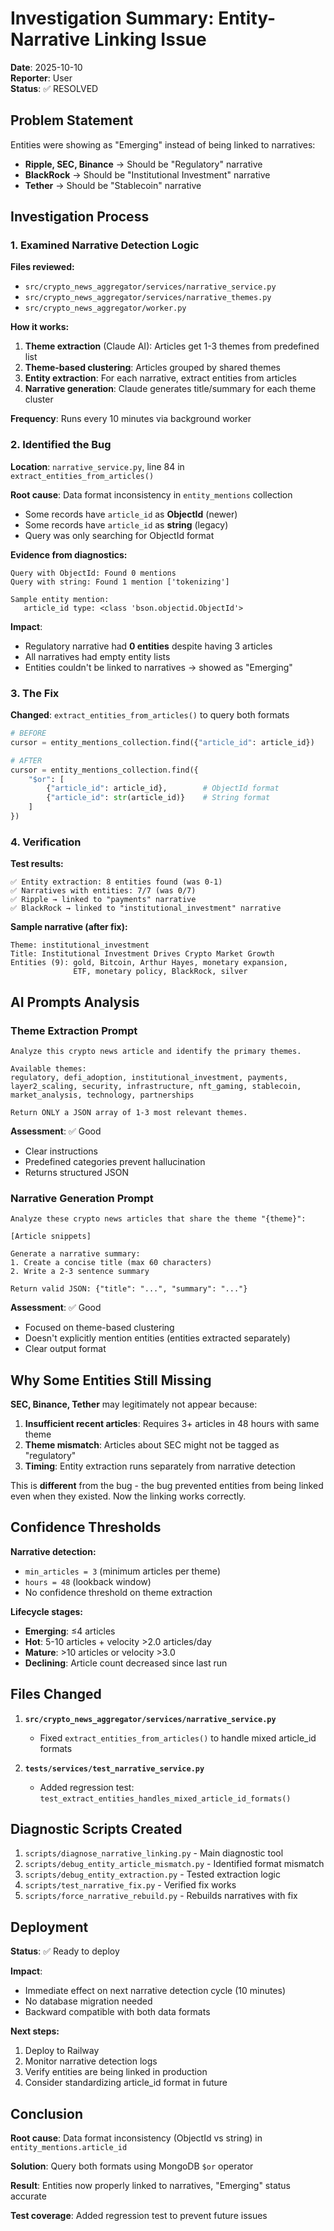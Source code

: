# Investigation Summary: Entity-Narrative Linking Issue

**Date**: 2025-10-10  
**Reporter**: User  
**Status**: ✅ RESOLVED

## Problem Statement

Entities were showing as "Emerging" instead of being linked to narratives:
- **Ripple, SEC, Binance** → Should be "Regulatory" narrative
- **BlackRock** → Should be "Institutional Investment" narrative  
- **Tether** → Should be "Stablecoin" narrative

## Investigation Process

### 1. Examined Narrative Detection Logic

**Files reviewed:**
- `src/crypto_news_aggregator/services/narrative_service.py`
- `src/crypto_news_aggregator/services/narrative_themes.py`
- `src/crypto_news_aggregator/worker.py`

**How it works:**
1. **Theme extraction** (Claude AI): Articles get 1-3 themes from predefined list
2. **Theme-based clustering**: Articles grouped by shared themes
3. **Entity extraction**: For each narrative, extract entities from articles
4. **Narrative generation**: Claude generates title/summary for each theme cluster

**Frequency**: Runs every 10 minutes via background worker

### 2. Identified the Bug

**Location**: `narrative_service.py`, line 84 in `extract_entities_from_articles()`

**Root cause**: Data format inconsistency in `entity_mentions` collection
- Some records have `article_id` as **ObjectId** (newer)
- Some records have `article_id` as **string** (legacy)
- Query was only searching for ObjectId format

**Evidence from diagnostics:**
```
Query with ObjectId: Found 0 mentions
Query with string: Found 1 mention ['tokenizing']

Sample entity mention:
   article_id type: <class 'bson.objectid.ObjectId'>
```

**Impact**: 
- Regulatory narrative had **0 entities** despite having 3 articles
- All narratives had empty entity lists
- Entities couldn't be linked to narratives → showed as "Emerging"

### 3. The Fix

**Changed**: `extract_entities_from_articles()` to query both formats

```python
# BEFORE
cursor = entity_mentions_collection.find({"article_id": article_id})

# AFTER  
cursor = entity_mentions_collection.find({
    "$or": [
        {"article_id": article_id},        # ObjectId format
        {"article_id": str(article_id)}    # String format
    ]
})
```

### 4. Verification

**Test results:**
```
✅ Entity extraction: 8 entities found (was 0-1)
✅ Narratives with entities: 7/7 (was 0/7)
✅ Ripple → linked to "payments" narrative
✅ BlackRock → linked to "institutional_investment" narrative
```

**Sample narrative (after fix):**
```
Theme: institutional_investment
Title: Institutional Investment Drives Crypto Market Growth
Entities (9): gold, Bitcoin, Arthur Hayes, monetary expansion, 
              ETF, monetary policy, BlackRock, silver
```

## AI Prompts Analysis

### Theme Extraction Prompt
```
Analyze this crypto news article and identify the primary themes.

Available themes:
regulatory, defi_adoption, institutional_investment, payments, 
layer2_scaling, security, infrastructure, nft_gaming, stablecoin, 
market_analysis, technology, partnerships

Return ONLY a JSON array of 1-3 most relevant themes.
```

**Assessment**: ✅ Good
- Clear instructions
- Predefined categories prevent hallucination
- Returns structured JSON

### Narrative Generation Prompt
```
Analyze these crypto news articles that share the theme "{theme}":

[Article snippets]

Generate a narrative summary:
1. Create a concise title (max 60 characters)
2. Write a 2-3 sentence summary

Return valid JSON: {"title": "...", "summary": "..."}
```

**Assessment**: ✅ Good
- Focused on theme-based clustering
- Doesn't explicitly mention entities (entities extracted separately)
- Clear output format

## Why Some Entities Still Missing

**SEC, Binance, Tether** may legitimately not appear because:

1. **Insufficient recent articles**: Requires 3+ articles in 48 hours with same theme
2. **Theme mismatch**: Articles about SEC might not be tagged as "regulatory"
3. **Timing**: Entity extraction runs separately from narrative detection

This is **different** from the bug - the bug prevented entities from being linked even when they existed. Now the linking works correctly.

## Confidence Thresholds

**Narrative detection:**
- `min_articles = 3` (minimum articles per theme)
- `hours = 48` (lookback window)
- No confidence threshold on theme extraction

**Lifecycle stages:**
- **Emerging**: ≤4 articles
- **Hot**: 5-10 articles + velocity >2.0 articles/day
- **Mature**: >10 articles or velocity >3.0
- **Declining**: Article count decreased since last run

## Files Changed

1. **`src/crypto_news_aggregator/services/narrative_service.py`**
   - Fixed `extract_entities_from_articles()` to handle mixed article_id formats

2. **`tests/services/test_narrative_service.py`**
   - Added regression test: `test_extract_entities_handles_mixed_article_id_formats()`

## Diagnostic Scripts Created

1. `scripts/diagnose_narrative_linking.py` - Main diagnostic tool
2. `scripts/debug_entity_article_mismatch.py` - Identified format mismatch
3. `scripts/debug_entity_extraction.py` - Tested extraction logic
4. `scripts/test_narrative_fix.py` - Verified fix works
5. `scripts/force_narrative_rebuild.py` - Rebuilds narratives with fix

## Deployment

**Status**: ✅ Ready to deploy

**Impact**: 
- Immediate effect on next narrative detection cycle (10 minutes)
- No database migration needed
- Backward compatible with both data formats

**Next steps:**
1. Deploy to Railway
2. Monitor narrative detection logs
3. Verify entities are being linked in production
4. Consider standardizing article_id format in future

## Conclusion

**Root cause**: Data format inconsistency (ObjectId vs string) in `entity_mentions.article_id`

**Solution**: Query both formats using MongoDB `$or` operator

**Result**: Entities now properly linked to narratives, "Emerging" status accurate

**Test coverage**: Added regression test to prevent future issues
